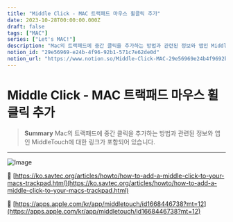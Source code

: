 ```yaml
---
title: "Middle Click - MAC 트랙패드 마우스 휠클릭 추가"
date: 2023-10-28T00:00:00.000Z
draft: false
tags: ["MAC"]
series: ["Let's MAC!"]
description: "Mac의 트랙패드에 중간 클릭을 추가하는 방법과 관련된 정보와 앱인 MiddleTouch에 대한 링크가 포함되어 있습니다."
notion_id: "29e56969-e24b-4f96-92b1-571c7e62de0d"
notion_url: "https://www.notion.so/Middle-Click-MAC-29e56969e24b4f9692b1571c7e62de0d"
---
```


# Middle Click - MAC 트랙패드 마우스 휠클릭 추가

> **Summary**
> Mac의 트랙패드에 중간 클릭을 추가하는 방법과 관련된 정보와 앱인 MiddleTouch에 대한 링크가 포함되어 있습니다.

---

![Image](https://prod-files-secure.s3.us-west-2.amazonaws.com/09ccd4d5-876c-4bba-bbdf-cc77a0a11257/b31083d5-d740-4eb7-889e-0dfaa4a8564e/Untitled.png?X-Amz-Algorithm=AWS4-HMAC-SHA256&X-Amz-Content-Sha256=UNSIGNED-PAYLOAD&X-Amz-Credential=ASIAZI2LB4664UOEYQSF%2F20250724%2Fus-west-2%2Fs3%2Faws4_request&X-Amz-Date=20250724T083720Z&X-Amz-Expires=3600&X-Amz-Security-Token=IQoJb3JpZ2luX2VjEAAaCXVzLXdlc3QtMiJHMEUCID7tSU%2BgNpzB1eL3ZDACfBYgcq3KB0vwyoAhgGKMjsFhAiEA2lZUXgtCn95hD7cZS56jgCLlUnxeiOGevOYMsq3mzlgq%2FwMIKRAAGgw2Mzc0MjMxODM4MDUiDCU1aknztq8kYAPVSSrcA%2F7VQcX%2BbpSVcLeN4FlFKGw8MbYDT5cT5o3a117hwfnzn9Nnm6og%2FaPOrsCILcBAMwGFNZzq4VIp59WGVItq0amyl3tPUMYrtqB76KBJqYElBmQrLF7rDx851%2F%2B38JFPRtRJpD%2BTM3N94aRCBjw0aGmHS2ZudmC7qsTWSBEESItvSeSAeNUHTn2C6d5%2FONLD2MCFMpHcup8h2KSvnniQUkNke0x%2FZFapDdOAnYeNNNyGOTsFr5zDM%2BpgsutrBbsIfvipYFVPp4aqLyYXa3HuqpvYgKVEpcdku%2FCu9Thd3JudC33Z9Iqtj5%2B3Llw7aQNKvg5M3wGotaSpRsLMY4XMZzpX5SF9AoqC2tngP8t6Nfw9j58bKBREr5s3F9VI7ob3b0GsmJlexUUQCpHW%2FNuIH5mFaKCchTO1g%2B9FSj5JaueXRo0y8TOXfAPJtjsBMqkxnaZ5oBg%2BMwohFON%2F4uNVtDHXYmFpDdgsaa4CNWaELJDhg2l0QkPe6%2Bi7yGWR7VBRwsYeUOKrXIgbmHzGOgvWGIoWKHOOTKG6Ox6xFoZxVE3Gzvxfyq4saQ1dUl3LyeyTgB9%2BsYNLUTrg9njXtdPLY0hz2%2F2%2FkIt6K%2B%2BvL%2FRtDFl9zaT%2FpuvCTkO2h5X3MMvPh8QGOqUBldgDhsshrGj1FH2o60C4HE%2Fyxkme6JWOSoBGkOSarj%2FRgnkPbWNqVTU%2BIn96FIUHm4Pmstk8fkDjtfO9z9%2BdqgKDIqYd3RWh9L5K%2BZ5kMadNKmdwRXiaI5sE1k58SpRFNtv3ZoT0V5eNsTPPssfaeDuPZKRVxve1%2BrNiVsmGpT%2FVlm63%2Fmq7C4rhoYOZaAPJ0MWHI0%2BwYavWr%2FvPkwC6oa0Uv%2Fe9&X-Amz-Signature=cea2f7c750651809682697472bceac20ed22135d52c79b35936e1f99462ca5f6&X-Amz-SignedHeaders=host&x-amz-checksum-mode=ENABLED&x-id=GetObject)

🔗 [https://ko.savtec.org/articles/howto/how-to-add-a-middle-click-to-your-macs-trackpad.html](https://ko.savtec.org/articles/howto/how-to-add-a-middle-click-to-your-macs-trackpad.html)

🔗 [https://apps.apple.com/kr/app/middletouch/id1668446738?mt=12](https://apps.apple.com/kr/app/middletouch/id1668446738?mt=12)


